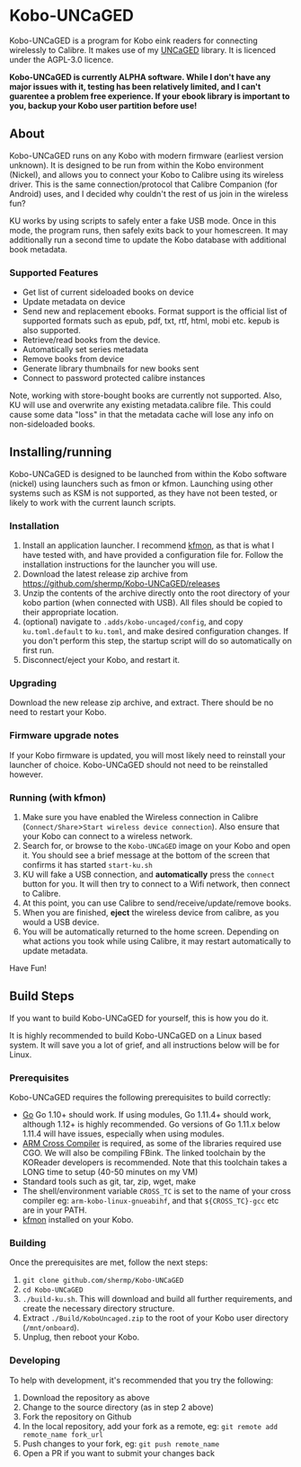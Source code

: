 # Kobo-UNCaGED
Kobo-UNCaGED is a program for Kobo eink readers for connecting wirelessly to Calibre. It makes use of my [UNCaGED](https://github.com/shermp/UNCaGED) library. It is licenced under the AGPL-3.0 licence.

**Kobo-UNCaGED is currently ALPHA software. While I don't have any major issues with it, testing has been relatively limited, and I can't guarentee a problem free experience. If your ebook library is important to you, backup your Kobo user partition before use!**

## About
Kobo-UNCaGED runs on any Kobo with modern firmware (earliest version unknown). It is designed to be run from within the Kobo environment (Nickel), and allows you to connect your Kobo to Calibre using its wireless driver. This is the same connection/protocol that Calibre Companion (for Android) uses, and I decided why couldn't the rest of us join in the wireless fun?

KU works by using scripts to safely enter a fake USB mode. Once in this mode, the program runs, then safely exits back to your homescreen. It may additionally run a second time to update the Kobo database with additional book metadata.

### Supported Features
* Get list of current sideloaded books on device
* Update metadata on device
* Send new and replacement ebooks. Format support is the official list of supported formats such as epub, pdf, txt, rtf, html, mobi etc. kepub is also supported.
* Retrieve/read books from the device.
* Automatically set series metadata
* Remove books from device
* Generate library thumbnails for new books sent
* Connect to password protected calibre instances

Note, working with store-bought books are currently not supported. Also, KU will use and overwrite any existing metadata.calibre file. This could cause some data "loss" in that the metadata cache will lose any info on non-sideloaded books.

## Installing/running
Kobo-UNCaGED is designed to be launched from within the Kobo software (nickel) using launchers such as fmon or kfmon. Launching using other systems such as KSM is not supported, as they have not been tested, or likely to work with the current launch scripts.

### Installation
1. Install an application launcher. I recommend [kfmon](https://github.com/NiLuJe/kfmon), as that is what I have tested with, and have provided a configuration file for. Follow the installation instructions for the launcher you will use.
2. Download the latest release zip archive from https://github.com/shermp/Kobo-UNCaGED/releases
3. Unzip the contents of the archive directly onto the root directory of your kobo partion (when connected with USB). All files should be copied to their appropriate location.
4. (optional) navigate to `.adds/kobo-uncaged/config`, and copy `ku.toml.default` to `ku.toml`, and make desired configuration changes. If you don't perform this step, the startup script will do so automatically on first run.
5. Disconnect/eject your Kobo, and restart it.

### Upgrading
Download the new release zip archive, and extract. There should be no need to restart your Kobo.

### Firmware upgrade notes
If your Kobo firmware is updated, you will most likely need to reinstall your launcher of choice. Kobo-UNCaGED should not need to be reinstalled however.

### Running (with kfmon)
1. Make sure you have enabled the Wireless connection in Calibre (`Connect/Share`>`Start wireless device connection`). Also ensure that your Kobo can connect to a wireless network.
2. Search for, or browse to the `Kobo-UNCaGED` image on your Kobo and open it. You should see a brief message at the bottom of the screen that confirms it has started `start-ku.sh`
3. KU will fake a USB connection, and **automatically** press the `connect` button for you. It will then try to connect to a Wifi network, then connect to Calibre.
4. At this point, you can use Calibre to send/receive/update/remove books.
5. When you are finished, **eject** the wireless device from calibre, as you would a USB device.
6. You will be automatically returned to the home screen. Depending on what actions you took while using Calibre, it may restart automatically to update metadata.

Have Fun!

## Build Steps

If you want to build Kobo-UNCaGED for yourself, this is how you do it.

It is highly recommended to build Kobo-UNCaGED on a Linux based system. It will save you a lot of grief, and all instructions below will be for Linux.

### Prerequisites

Kobo-UNCaGED requires the following prerequisites to build correctly:

* [Go](https://golang.org/doc/install) Go 1.10+ should work. If using modules, Go 1.11.4+ should work, although 1.12+ is highly recommended. Go versions of Go 1.11.x below 1.11.4 will have issues, especially when using modules.
* [ARM Cross Compiler](https://github.com/koreader/koxtoolchain) is required, as some of the libraries required use CGO. We will also be compiling FBink. The linked toolchain by the KOReader developers is recommended. Note that this toolchain takes a LONG time to setup (40-50 minutes on my VM)
* Standard tools such as git, tar, zip, wget, make
* The shell/environment variable `CROSS_TC` is set to the name of your cross compiler eg: `arm-kobo-linux-gnueabihf`, and that `${CROSS_TC}-gcc` etc are in your PATH.
* [kfmon](https://github.com/NiLuJe/kfmon) installed on your Kobo.

### Building

Once the prerequisites are met, follow the next steps:

1. `git clone github.com/shermp/Kobo-UNCaGED`
2. `cd Kobo-UNCaGED`
3. `./build-ku.sh`. This will download and build all further requirements, and create the necessary directory structure.
4. Extract `./Build/KoboUncaged.zip` to the root of your Kobo user directory (`/mnt/onboard`).
5. Unplug, then reboot your Kobo.

### Developing

To help with development, it's recommended that you try the following: 
1. Download the repository as above
2. Change to the source directory (as in step 2 above)
3. Fork the repository on Github
4. In the local repository, add your fork as a remote, eg: `git remote add remote_name fork_url`
5. Push changes to your fork, eg: `git push remote_name`
6. Open a PR if you want to submit your changes back